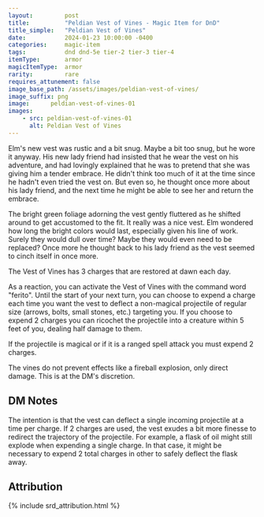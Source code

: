 ```yaml
---
layout:         post
title:          "Peldian Vest of Vines - Magic Item for DnD"
title_simple:   "Peldian Vest of Vines"
date:           2024-01-23 10:00:00 -0400
categories:     magic-item
tags:           dnd dnd-5e tier-2 tier-3 tier-4
itemType:       armor
magicItemType:  armor
rarity:         rare
requires_attunement: false
image_base_path: /assets/images/peldian-vest-of-vines/
image_suffix: png
image:      peldian-vest-of-vines-01
images:
    - src: peldian-vest-of-vines-01
      alt: Peldian Vest of Vines
---
```


<p class="read-aloud">
    Elm's new vest was rustic and a bit snug. Maybe a bit too snug, but he wore it anyway. His new lady friend had insisted that he wear the vest on his adventure, and had lovingly explained that he was to pretend that she was giving him a tender embrace. He didn't think too much of it at the time since he hadn't even tried the vest on. But even so, he thought once more about his lady friend, and the next time he might be able to see her and return the embrace.
</p>
<!--more-->
<p class="read-aloud">
    The bright green foliage adorning the vest gently fluttered as he shifted around to get accustomed to the fit. It really was a nice vest. Elm wondered how long the bright colors would last, especially given his line of work. Surely they would dull over time? Maybe they would even need to be replaced? Once more he thought back to his lady friend as the vest seemed to cinch itself in once more.
</p>

The Vest of Vines has 3 charges that are restored at dawn each day.

As a reaction, you can activate the Vest of Vines with the command word "ferito". Until the start of your next turn, you can choose to expend a charge each time you want the vest to deflect a non-magical projectile of regular size (arrows, bolts, small stones, etc.) targeting you. If you choose to expend 2 charges you can ricochet the projectile into a creature within 5 feet of you, dealing half damage to them.

If the projectile is magical or if it is a ranged spell attack you must expend 2 charges.

The vines do not prevent effects like a fireball explosion, only direct damage. This is at the DM's discretion.


## DM Notes

The intention is that the vest can deflect a single incoming projectile at a time per charge. If 2 charges are used, the vest exudes a bit more finesse to redirect the trajectory of the projectile. For example, a flask of oil might still explode when expending a single charge. In that case, it might be necessary to expend 2 total charges in other to safely deflect the flask away.


## Attribution

{% include srd_attribution.html %}
